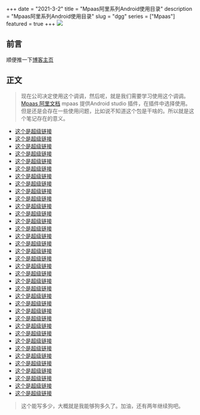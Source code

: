 +++
date = "2021-3-2"
title = "Mpaas阿里系列Android使用目录"
description = "Mpaas阿里系列Android使用目录"
slug = "dgg"
series = ["Mpaas"]
featured = true
+++
![](https://gitee.com/lalalaxiaowifi/pictures/raw/master/image/%E6%97%A5%E5%B8%B8%E6%90%AC%E7%A0%96%E5%A4%B4.png)

## 前言
顺便推一下[博客主页](http://lalalaxiaowifi.gitee.io/pictures/)
## 正文
> 现在公司决定使用这个调调，然后呢，就是我们需要学习使用这个调调。
> [Mpaas 阿里文档](https://help.aliyun.com/document_detail/49549.html?spm=a2c4g.11186623.6.541.62cf6d2atEV31n)
> mpaas 提供Android studio 插件，在插件中选择使用。但是还是会存在一些使用问题，比如说不知道这个包是干啥的。所以就是这个笔记存在的意义。

* [这个是超级链接]() 
* [这个是超级链接]() 
* [这个是超级链接]() 
* [这个是超级链接]() 
* [这个是超级链接]()
* [这个是超级链接]()
* [这个是超级链接]()
* [这个是超级链接]()
* [这个是超级链接]()
* [这个是超级链接]()
* [这个是超级链接]()
* [这个是超级链接]()
* [这个是超级链接]()
* [这个是超级链接]()
* [这个是超级链接]()
* [这个是超级链接]()
* [这个是超级链接]()
* [这个是超级链接]()
* [这个是超级链接]()
* [这个是超级链接]()
* [这个是超级链接]()
* [这个是超级链接]()
* [这个是超级链接]()
* [这个是超级链接]()
* [这个是超级链接]()
* [这个是超级链接]()
* [这个是超级链接]()
* [这个是超级链接]()
* [这个是超级链接]()
* [这个是超级链接]()
* [这个是超级链接]()
* [这个是超级链接]()
* [这个是超级链接]()
* [这个是超级链接]()
* [这个是超级链接]()
* [这个是超级链接]()

> 这个能写多少，大概就是我能够狗多久了。加油，还有两年继续狗吧。